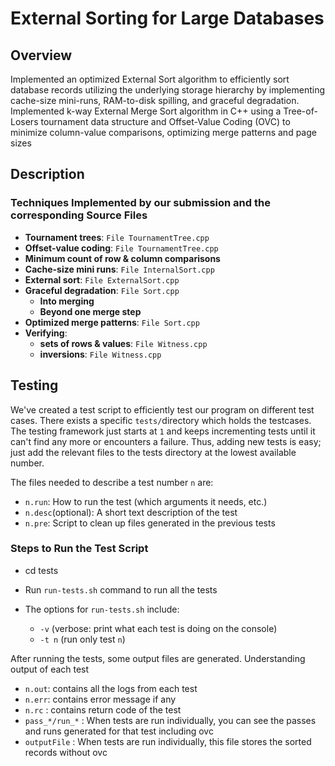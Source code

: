 # External Sorting for Large Databases


## Overview

Implemented an optimized External Sort algorithm to efficiently sort database records utilizing the underlying storage
hierarchy by implementing cache-size mini-runs, RAM-to-disk spilling, and graceful degradation. Implemented k-way External Merge Sort algorithm in C++ using a Tree-of-Losers tournament data structure and
Offset-Value Coding (OVC) to minimize column-value comparisons, optimizing merge patterns and page sizes

## Description

### Techniques Implemented by our submission and the corresponding Source Files

- **Tournament trees**: `File TournamentTree.cpp`
- **Offset-value coding**: `File TournamentTree.cpp`
- **Minimum count of row & column comparisons**
- **Cache-size mini runs**: `File InternalSort.cpp`
- **External sort**: `File ExternalSort.cpp`
- **Graceful degradation**: `File Sort.cpp`
  - **Into merging** 
  - **Beyond one merge step**
- **Optimized merge patterns**: `File Sort.cpp`
- **Verifying**: 
  - **sets of rows & values**: `File Witness.cpp`
  - **inversions**: `File Witness.cpp`

## Testing

We've created a test script to efficiently test our program on different test cases. There exists a specific `tests/`directory which holds the testcases. The testing framework just starts at `1` and keeps incrementing
tests until it can't find any more or encounters a failure. Thus, adding new
tests is easy; just add the relevant files to the tests directory at the lowest available number.

The files needed to describe a test number `n` are:
- `n.run`: How to run the test (which arguments it needs, etc.)
- `n.desc`(optional): A short text description of the test
- `n.pre`: Script to clean up files generated in the previous tests

### Steps to Run the Test Script

- cd tests
- Run `run-tests.sh` command to run all the tests

- The options for `run-tests.sh` include:

    - `-v` (verbose: print what each test is doing on the console)
    - `-t n` (run only test `n`)

After running the tests, some output files are generated. Understanding output of each test
- `n.out`: contains all the logs from each test
- `n.err`: contains error message if any
- `n.rc` : contains return code of the test
- `pass_*/run_*` : When tests are run individually, you can see the passes and runs generated for that test including ovc
- `outputFile` : When tests are run individually, this file stores the sorted records without ovc

